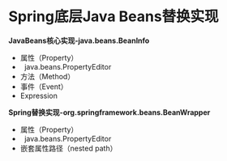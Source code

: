 # Spring底层Java Beans替换实现
**JavaBeans核心实现-java.beans.BeanInfo**<br/>
+ 属性（Property）
+ &nbsp;&nbsp;java.beans.PropertyEditor
+ 方法（Method）
+ 事件（Event）
+ Expression

**Spring替换实现-org.springframework.beans.BeanWrapper**<br/>
+ 属性（Property）
+ &nbsp;&nbsp;java.beans.PropertyEditor
+ 嵌套属性路径（nested path）
